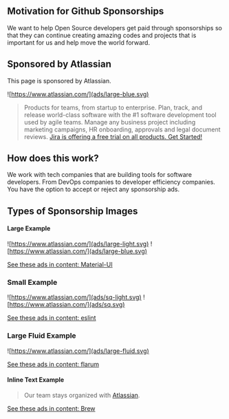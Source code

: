 ## Motivation for Github Sponsorships

We want to help Open Source developers get paid through sponsorships so that they can continue creating amazing codes and projects that is important for us and help move the world forward.

## Sponsored by Atlassian

This page is sponsored by Atlassian.

![https://www.atlassian.com/](ads/large-blue.svg)
> Products for teams, from startup to enterprise. Plan, track, and release world-class software with the #1 software development tool used by agile teams. Manage any business project including marketing campaigns, HR onboarding, approvals and legal document reviews. [Jira is offering a free trial on all products. Get Started!](https://www.atlassian.com/software/jira/try)

## How does this work?

We work with tech companies that are building tools for software developers. From DevOps companies to developer efficiency companies. You have the option to accept or reject any sponsorship ads.

## Types of Sponsorship Images

#### Large Example
![https://www.atlassian.com/](ads/large-light.svg)
![https://www.atlassian.com/](ads/large-blue.svg)

[See these ads in content: Material-UI](examples/MaterialUI.md) 

### Small Example
![https://www.atlassian.com/](ads/sq-light.svg)
![https://www.atlassian.com/](ads/sq.svg)

[See these ads in content: eslint](examples/eslint.md) 

### Large Fluid Example
![https://www.atlassian.com/](ads/large-fluid.svg)

[See these ads in content: flarum](examples/flarum.md) 

#### Inline Text Example
> Our team stays organized with [Atlassian](https://www.atlassian.com/try).

[See these ads in content: Brew](examples/brew.md) 


